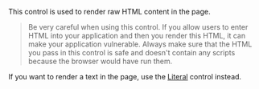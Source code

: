 This control is used to render raw HTML content in the page. 

> Be very careful when using this control. If you allow users to enter HTML into your application and then you render this HTML,
it can make your application vulnerable. Always make sure that the HTML you pass in this control is safe and doesn't contain
any scripts because the browser would have run them.

If you want to render a text in the page, use the [Literal](~/controls/builtin/Literal) control instead.
